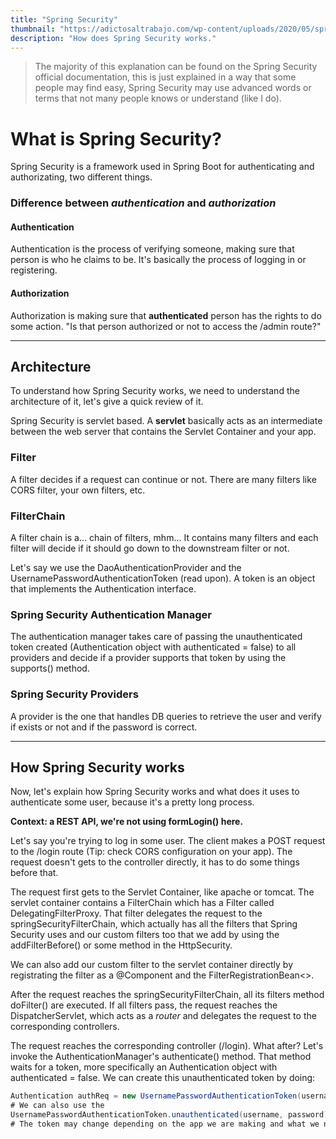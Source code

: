 ```yaml
---
title: "Spring Security"
thumbnail: "https://adictosaltrabajo.com/wp-content/uploads/2020/05/spring_security-e1588763146414.jpg"
description: "How does Spring Security works."
---
```


> The majority of this explanation can be found on the Spring Security
official documentation, this is just explained in a way that some
people may find easy, Spring Security may use advanced words or terms
that not many people knows or understand (like I do).

# What is Spring Security?

Spring Security is a framework used in Spring Boot for
authenticating and authorizating, two different things.

### Difference between *authentication* and *authorization*

#### Authentication
Authentication is the process of verifying someone, making sure that
person is who he claims to be. It's basically the process of logging
in or registering.

#### Authorization
Authorization is making sure that **authenticated** person has the
rights to do some action. "Is that person authorized or not to
access the /admin route?"


---

## Architecture
To understand how Spring Security works, we need to understand the
architecture of it, let's give a quick review of it.

Spring Security is servlet based. A **servlet** basically acts as an
intermediate between the web server that contains the Servlet
Container and your app.

### Filter
A filter decides if a request can continue or not. There are many
filters like CORS filter, your own filters, etc.

### FilterChain
A filter chain is a... chain of filters, mhm...
It contains many filters and each filter will decide if it should go
down to the downstream filter or not.

Let's say we use the DaoAuthenticationProvider and the
UsernamePasswordAuthenticationToken (read upon).
A token is an object that implements the Authentication interface.

### Spring Security Authentication Manager
The authentication manager takes care of passing the unauthenticated
token created (Authentication object with authenticated = false) to
all providers and decide if a provider supports that token by using
the supports() method.

### Spring Security Providers


A provider is the one that handles DB queries to retrieve the user and
verify if exists or not and if the password is correct. 


---

## How Spring Security works
Now, let's explain how Spring Security works and what does it uses to
authenticate some user, because it's a pretty long process.

**Context: a REST API, we're not using formLogin() here.**

Let's say you're trying to log in some user.
The client makes a POST request to the /login route (Tip: check CORS configuration on your app).
The request doesn't gets to the controller directly, it has to do
some things before that.

The request first gets to the Servlet Container, like apache or
tomcat. The servlet container contains a FilterChain which has a
Filter called DelegatingFilterProxy. That filter delegates the request
to the springSecurityFilterChain, which actually has all the filters
that Spring Security uses and our custom filters too that we add by
using the addFilterBefore() or some method in the HttpSecurity.

We can also add our custom filter to the servlet container directly by registrating the filter as a
@Component and the FilterRegistrationBean<>.


After the request reaches the springSecurityFilterChain, all its
filters method doFilter() are executed. If all filters pass, the
request reaches the DispatcherServlet, which acts as a *router* and
delegates the request to the corresponding controllers.


The request reaches the corresponding controller (/login).
What after? Let's invoke the AuthenticationManager's authenticate()
method. That method waits for a token, more specifically an
Authentication object with authenticated = false.
We can create this unauthenticated token by doing:

```java
Authentication authReq = new UsernamePasswordAuthenticationToken(username, password) # username = principal, password = credentials
# We can also use the
UsernamePasswordAuthenticationToken.unauthenticated(username, password)
# The token may change depending on the app we are making and what we need.
```














<!-- # The provider -->
<!-- # uses the UserDetailsService that you provide, that UserDetailsService -->
<!-- # has the loadByUsername() method that actually queries the DB for the -->
<!-- # user, the loadByUsername() method returns a UserDetails or your custom -->
<!-- # UserDetails if you need. The provider manager then constructs an -->
<!-- # Authenticated object with authenticated = true and the principal, -->
<!-- # authorities and everything (if the username was found and the -->
<!-- # passwords matched). -->
<!---->
<!-- # After creating the Authenticated object with authenticated = true and -->
<!-- # everything, that object is passed to the AuthenticationManager -->
















